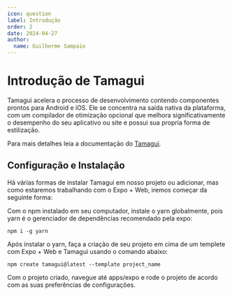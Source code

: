 ```yaml
---
icon: question
label: Introdução
order: 2
date: 2024-04-27
author:
  name: Guilherme Sampaio
---
```


# Introdução de Tamagui

Tamagui acelera o processo de desenvolvimento contendo componentes prontos para Android e iOS. Ele se concentra na saída nativa da plataforma, com um compilador de otimização opcional que melhora significativamente o desempenho do seu aplicativo ou site e possui sua propria forma de estilização.

Para mais detalhes leia a documentação do [Tamagui](https://tamagui.dev/docs/intro/introduction).

## Configuração e Instalação

Há várias formas de instalar Tamagui em nosso projeto ou adicionar, mas como estaremos trabalhando com o Expo + Web, iremos começar da seguinte forma:

Com o npm instalado em seu computador, instale o yarn globalmente, pois yarn é o gerenciador de dependências recomendado pela expo:

```
npm i -g yarn

```

Após instalar o yarn, faça a criação de seu projeto em cima de um templete com Expo + Web e Tamagui usando o comando abaixo:

```
npm create tamagui@latest --template project_name

```

Com o projeto criado, navegue até apps/expo e rode o projeto de acordo com as suas preferências de configurações.
